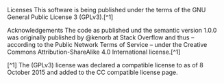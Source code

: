 Licenses
This software is being published under the terms of the GNU General Public License 3 (GPLv3).[^1]

Acknowledgements
The code as published und the semantic version 1.0.0 was originally published by @kenorb at Stack Overflow and thus – according to the Public Network Terms of Service – under the Creative Commons Attribution-ShareAlike 4.0 International license.[^1]

[^1] The (GPLv3) license was declared a compatible license to as of 8 October 2015 and added to the CC compatible license page.